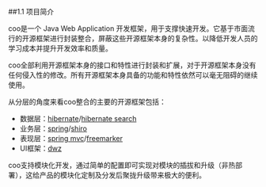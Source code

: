 ##1.1 项目简介

coo是一个 Java Web Application 开发框架，用于支撑快速开发。它基于市面流行的开源框架进行封装整合，屏蔽这些开源框架本身的复杂性。以降低开发人员的学习成本并提升开发效率和质量。

coo全部利用开源框架本身的接口和特性进行封装和扩展，对于开源框架本身没有任何侵入性的修改。所有开源框架本身具备的功能和特性依然可以毫无阻碍的继续使用。

从分层的角度来看coo整合的主要的开源框架包括：
* 数据层：[hibernate][]/[hibernate search][]
* 业务层：[spring][]/[shiro][]
* 表现层：[spring mvc][]/[freemarker][]
* UI框架：[dwz][]

coo支持模块化开发，通过简单的配置即可实现对模块的插拔和升级（非热部署），这给产品的模块化定制及分发后聚拢升级带来极大的便利。

[hibernate]: http://hibernate.org/
[hibernate search]: http://hibernate.org/search/
[spring]: http://projects.spring.io/spring-framework/
[shiro]: http://shiro.apache.org/
[spring mvc]: http://projects.spring.io/spring-framework/
[freemarker]: http://freemarker.org/
[dwz]: https://github.com/Jnoee/dwz